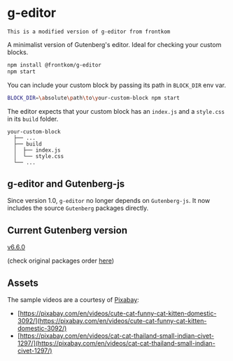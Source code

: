 # g-editor

```
This is a modified version of g-editor from frontkom
```

A minimalist version of Gutenberg's editor. Ideal for checking your custom blocks.

```bash
npm install @frontkom/g-editor
npm start
```

You can include your custom block by passing its path in `BLOCK_DIR` env var.

```bash
BLOCK_DIR=\absolute\path\to\your-custom-block npm start
```

The editor expects that your custom block has an `index.js` and a `style.css` in its `build` folder.

```
your-custom-block
  ├── ...
  ├── build
  │  ├── index.js
  │  └── style.css
  └── ...
```

## g-editor and Gutenberg-js

Since version 1.0, `g-editor` no longer depends on `Gutenberg-js`.
It now includes the source `Gutenberg` packages directly.

## Current Gutenberg version

[v6.6.0](https://github.com/WordPress/gutenberg/releases/tag/v6.6.0)

(check original packages order [here](https://github.com/WordPress/WordPress/blob/master/wp-includes/script-loader.php))

## Assets

The sample videos are a courtesy of [Pixabay](https://pixabay.com/):

- [https://pixabay.com/en/videos/cute-cat-funny-cat-kitten-domestic-3092/](https://pixabay.com/en/videos/cute-cat-funny-cat-kitten-domestic-3092/)
- [https://pixabay.com/en/videos/cat-cat-thailand-small-indian-civet-1297/](https://pixabay.com/en/videos/cat-cat-thailand-small-indian-civet-1297/)
